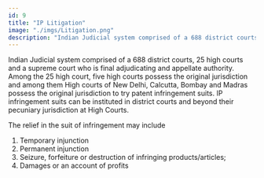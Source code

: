 ```yaml
---
id: 9
title: "IP Litigation"
image: "./imgs/Litigation.png"
description: "Indian Judicial system comprised of a 688 district courts, 25 high courts and a supreme court who is final adjudicating and appellate authority. Among the 25 high court, five high courts possess the original jurisdiction and among them High courts of New Delhi, Calcutta, Bombay and Madras possess the "
---
```


Indian Judicial system comprised of a 688 district courts, 25 high courts and a supreme court who is final adjudicating and appellate authority. Among the 25 high court, five high courts possess the original jurisdiction and among them High courts of New Delhi, Calcutta, Bombay and Madras possess the original jurisdiction to try patent infringement suits. IP infringement suits can be instituted in district courts and beyond their pecuniary jurisdiction at High Courts.

The relief in the suit of infringement may include

1. Temporary injunction
2. Permanent injunction
3. Seizure, forfeiture or destruction of infringing products/articles;
4. Damages or an account of profits
